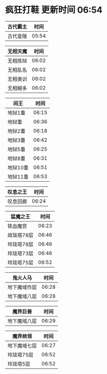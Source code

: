 # 疯狂打鞋 更新时间 06:54

| 古代霸主   | 时间    |
|--------|-------|
| 古代皇陵 | 05:54 |

| 无相天魔   | 时间    |
|--------|-------|
| 无相炼狱 | 06:02 |
| 无相乱名 | 06:02 |
| 无相类训 | 06:02 |
| 无相糊多 | 06:02 |

| 间王   | 时间    |
|--------|-------|
| 地狱1重 | 06:15 |
| 地狱重 | 06:36 |
| 地狱2重 | 06:18 |
| 地狱3重 | 06:42 |
| 地狱5重 | 06:25 |
| 地狱8重 | 06:31 |
| 地狱10重 | 06:51 |
| 地狱11重 | 06:53 |

| 叹息之王   | 时间    |
|--------|-------|
| 叹息回廊 | 06:24 |

| 猛魔之王   | 时间    |
|--------|-------|
| 铁血魔宫 | 06:23 |
| 政珑塔78层 | 06:46 |
| 玲珑塔78层 | 06:46 |
| 玲珑塔73层 | 06:46 |
| 玲珑塔75层 | 06:52 |

| 鬼火人马   | 时间    |
|--------|-------|
| 地下魔域作层 | 06:28 |
| 地下魔域八层 | 06:28 |

| 魔界巨兽   | 时间    |
|--------|-------|
| 地下魔域八层 | 06:29 |

| 魔界统领   | 时间    |
|--------|-------|
| 地下魔域七层 | 06:27 |
| 玲珑塔75层 | 06:52 |
| 玲珑塔5层 | 06:52 |